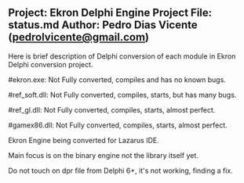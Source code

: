 ##
Project: Ekron Delphi Engine Project
File: status.md
Author: Pedro Dias Vicente (pedrolvicente@gmail.com)
------------------------------------------------------------

Here is brief description of Delphi conversion of 
each module in Ekron Delphi conversion project.

#ekron.exe:
Not Fully converted, compiles and has no known bugs.

#ref_soft.dll:
Not Fully converted, compiles, starts, but has many bugs.

#ref_gl.dll:
Not Fully converted, compiles, starts, almost perfect.

#gamex86.dll:
Not Fully converted, compiles, starts, almost perfect.

Ekron Engine being converted for Lazarus IDE.

Main focus is on the binary engine not the library itself yet.

Do not touch on dpr file from Delphi 6+, it's not working, finding a fix. 